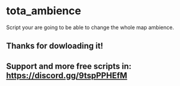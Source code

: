 # tota_ambience

Script your are going to be able to change the whole map ambience.

## Thanks for dowloading it!

## Support and more free scripts in: https://discord.gg/9tspPPHEfM
